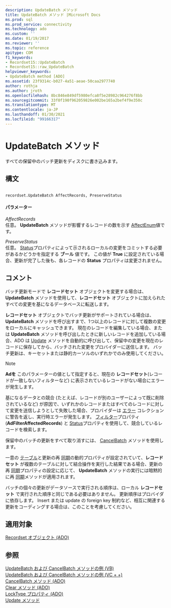 ```yaml
---
description: UpdateBatch メソッド
title: UpdateBatch メソッド |Microsoft Docs
ms.prod: sql
ms.prod_service: connectivity
ms.technology: ado
ms.custom: ''
ms.date: 01/19/2017
ms.reviewer: ''
ms.topic: reference
apitype: COM
f1_keywords:
- Recordset15::UpdateBatch
- Recordset15::raw_UpdateBatch
helpviewer_keywords:
- UpdateBatch method [ADO]
ms.assetid: 23f9314c-b027-4a51-aeae-50caa2977740
author: rothja
ms.author: jroth
ms.openlocfilehash: 8bc846e849df5980efca8f5e28982c964276f8bb
ms.sourcegitcommit: 33f0f190f962059826e002be165a2bef4f9e350c
ms.translationtype: MT
ms.contentlocale: ja-JP
ms.lasthandoff: 01/30/2021
ms.locfileid: "99166317"
---
```

# <a name="updatebatch-method"></a>UpdateBatch メソッド
すべての保留中のバッチ更新をディスクに書き込みます。  
  
## <a name="syntax"></a>構文  
  
```  
  
recordset.UpdateBatch AffectRecords, PreserveStatus  
```  
  
#### <a name="parameters"></a>パラメーター  
 *AffectRecords*  
 任意。 **UpdateBatch** メソッドが影響するレコードの数を示す [AffectEnum](./affectenum.md)値です。  
  
 *PreserveStatus*  
 任意。 [Status](./status-property-ado-recordset.md)プロパティによって示されるローカルの変更をコミットする必要があるかどうかを指定する **ブール** 値です。 この値が **True** に設定されている場合、更新が完了した後も、各レコードの **Status** プロパティは変更されません。  
  
## <a name="remarks"></a>コメント  
 バッチ更新モードで **レコードセット** オブジェクトを変更する場合は、 **UpdateBatch** メソッドを使用して、**レコードセット** オブジェクトに加えられたすべての変更を基になるデータベースに転送します。  
  
 **レコードセット** オブジェクトでバッチ更新がサポートされている場合は、 **UpdateBatch** メソッドを呼び出すまで、1つ以上のレコードに対して複数の変更をローカルにキャッシュできます。 現在のレコードを編集している場合、または **UpdateBatch** メソッドを呼び出したときに新しいレコードを追加している場合、ADO は [Update](./update-method.md) メソッドを自動的に呼び出して、保留中の変更を現在のレコードに保存してから、バッチされた変更をプロバイダーに送信します。 バッチ更新は、キーセットまたは静的カーソルのいずれかでのみ使用してください。  
  
> [!NOTE]
>  **Adを** このパラメーターの値として指定すると、現在の **レコードセット**(レコードが一致しないフィルターなど) に表示されているレコードがない場合にエラーが発生します。  
  
 基になるデータとの競合 (たとえば、レコードが別のユーザーによって既に削除されているなど) が原因で、いずれかのレコードまたはすべてのレコードに対して変更を送信しようとして失敗した場合、プロバイダーは [エラー](./errors-collection-ado.md) コレクションに警告を返し、実行時エラーが発生します。 [フィルター](./filter-property.md)プロパティ (**AdFilterAffectedRecords**) と [Status](./status-property-ado-recordset.md)プロパティを使用して、競合しているレコードを検索します。  
  
 保留中のバッチの更新をすべて取り消すには、 [CancelBatch](./cancelbatch-method-ado.md) メソッドを使用します。  
  
 一意の [テーブル](./unique-table-unique-schema-unique-catalog-properties-dynamic-ado.md)と更新の再 [同期](./update-resync-property-dynamic-ado.md)の動的プロパティが設定されていて、**レコードセット** が複数のテーブルに対して結合操作を実行した結果である場合、更新の再 [同期](./update-resync-property-dynamic-ado.md)プロパティの設定に応じて、 **UpdateBatch** メソッドの実行には暗黙的に再 [同期](./resync-method.md)メソッドが適用されます。  
  
 バッチの個々の更新がデータソースで実行される順序は、ローカル **レコードセット** で実行された順序と同じである必要はありません。 更新順序はプロバイダに依存します。 Insert または update の foreign key 制約など、相互に関連する更新をコーディングする場合は、このことを考慮してください。  
  
## <a name="applies-to"></a>適用対象  
 [Recordset オブジェクト (ADO)](./recordset-object-ado.md)  
  
## <a name="see-also"></a>参照  
 [UpdateBatch および CancelBatch メソッドの例 (VB)](./updatebatch-and-cancelbatch-methods-example-vb.md)   
 [UpdateBatch および CancelBatch メソッドの例 (VC + +)](./updatebatch-and-cancelbatch-methods-example-vc.md)   
 [CancelBatch メソッド (ADO)](./cancelbatch-method-ado.md)   
 [Clear メソッド (ADO)](./clear-method-ado.md)   
 [LockType プロパティ (ADO)](./locktype-property-ado.md)   
 [Update メソッド](./update-method.md)